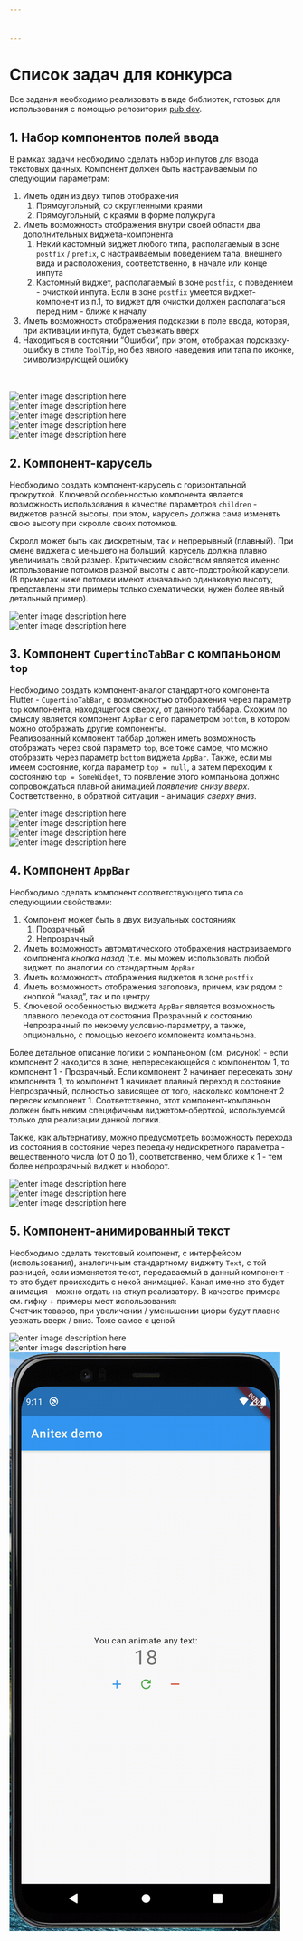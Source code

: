 ```yaml
---


---
```


<h1 id="список-задач-для-конкурса">Список задач для конкурса</h1>
<p>Все задания необходимо реализовать в виде библиотек, готовых для использования с помощью репозитория <a href="https://pub.dev">pub.dev</a>.</p>
<h2 id="набор-компонентов-полей-ввода">1. Набор компонентов полей ввода</h2>
<p>В рамках задачи необходимо сделать набор инпутов для ввода текстовых данных. Компонент должен быть настраиваемым по следующим параметрам:</p>
<ol>
<li>Иметь один из двух типов отображения
<ol>
<li>Прямоугольный, со скругленными краями</li>
<li>Прямоугольный, с краями в форме полукруга</li>
</ol>
</li>
<li>Иметь возможность отображения внутри своей области два дополнительных виджета-компонента
<ol>
<li>Некий кастомный виджет любого типа, располагаемый в зоне <code>postfix</code> / <code>prefix</code>, с настраиваемым поведением тапа, внешнего вида и расположения, соответственно, в начале или конце инпута</li>
<li>Кастомный виджет, располагаемый в зоне <code>postfix</code>, с поведением - очисткой инпута. Если в зоне <code>postfix</code> умеется виджет-компонент из п.1, то виджет для очистки должен располагаться перед ним - ближе к началу</li>
</ol>
</li>
<li>Иметь возможность отображения подсказки в поле ввода, которая, при активации инпута, будет съезжать вверх</li>
<li>Находиться в состоянии “Ошибки”, при этом, отображая подсказку-ошибку в стиле <code>ToolTip</code>, но без явного наведения или тапа по иконке, символизирующей ошибку</li>
</ol>
<p><img src="https://i.ibb.co/2MHMvjS/Xnip2021-02-17-06-47-28.png" alt=""><br>
<img src="https://i.ibb.co/n16t1dX/Xnip2021-02-17-06-47-04.png" alt=""><br>
<img src="https://i.ibb.co/CsrLV7n/Xnip2021-02-17-06-46-57.png" alt="enter image description here"><br>
<img src="https://i.ibb.co/yVyRdcZ/Xnip2021-02-17-06-46-45.png" alt="enter image description here"><br>
<img src="https://i.ibb.co/Btnb5Sn/Xnip2021-02-17-06-46-37.png" alt="enter image description here"><br>
<img src="https://i.ibb.co/hd39CRg/Xnip2021-02-17-06-46-29.png" alt="enter image description here"><br>
<img src="https://i.ibb.co/0CZcGWR/Xnip2021-02-17-06-46-22.png" alt="enter image description here"></p>
<h2 id="компонент-карусель">2. Компонент-карусель</h2>
<p>Необходимо создать компонент-карусель с горизонтальной прокруткой. Ключевой особенностью компонента является возможность использования в качестве параметров <code>children</code> - виджетов разной высоты, при этом, карусель должна сама изменять свою высоту при скролле своих потомков.</p>
<p>Скролл может быть как дискретным, так и непрерывный (плавный). При смене виджета с меньшего на больший, карусель должна плавно увеличивать свой размер. Критическим свойством является именно использование потомков разной высоты с авто-подстройкой карусели. (В примерах ниже потомки имеют изначально одинаковую высоту, представлены эти примеры только схематически, нужен более явный детальный пример).</p>
<p><img src="https://i.ibb.co/JHfKw4P/Xnip2021-02-17-06-49-23.png" alt="enter image description here"><br>
<img src="https://i.ibb.co/dkvT78Y/Xnip2021-02-17-06-44-26.png" alt="enter image description here"></p>
<h2 id="компонент-cupertinotabbar-с-компаньоном-top">3. Компонент <code>CupertinoTabBar</code> с компаньоном <code>top</code></h2>
<p>Необходимо создать компонент-аналог стандартного компонента Flutter - <code>CupertinoTabBar</code>, с возможностью отображения через параметр <code>top</code> компонента, находящегося сверху, от данного таббара. Схожим по смыслу является компонент <code>AppBar</code> с его параметром <code>bottom</code>, в котором можно отображать другие компоненты.<br>
Реализованный компонент таббар должен иметь возможность отображать через свой параметр <code>top</code>, все тоже самое, что можно отобразить через параметр <code>bottom</code> виджета <code>AppBar</code>. Также, если мы имеем состояние, когда параметр <code>top = null</code>, а затем переходим к состоянию <code>top = SomeWidget</code>, то появление этого компаньона должно сопровождаться плавной анимацией <em>появление снизу вверх</em>. Соответственно, в обратной ситуации - анимация <em>сверху вниз</em>.</p>
<p><img src="https://i.ibb.co/FXcJLYY/Xnip2021-02-17-07-04-02.png" alt="enter image description here"><br>
<img src="https://i.ibb.co/0JSPjQg/Xnip2021-02-17-07-02-16.png" alt="enter image description here"><br>
<img src="https://i.ibb.co/xS5FBSs/Xnip2021-02-17-07-01-47.png" alt="enter image description here"><br>
<img src="https://i.ibb.co/QPzv3jX/Xnip2021-02-17-07-00-42.png" alt="enter image description here"></p>
<h2 id="компонент-appbar">4. Компонент <code>AppBar</code></h2>
<p>Необходимо сделать компонент соответствующего типа со следующими свойствами:</p>
<ol>
<li>Компонент может быть в двух визуальных состояниях
<ol>
<li>Прозрачный</li>
<li>Непрозрачный</li>
</ol>
</li>
<li>Иметь возможность автоматического отображения настраиваемого компонента <em>кнопка назад</em> (т.е. мы можем использовать любой виджет, по аналогии со стандартным <code>AppBar</code></li>
<li>Иметь возможность отображения виджетов в зоне <code>postfix</code></li>
<li>Иметь возможность отображения заголовка, причем, как рядом с кнопкой “назад”, так и по центру</li>
<li>Ключевой особенностью виджета <code>AppBar</code> является возможность плавного перехода от состояния Прозрачный к состоянию Непрозрачный по некоему условию-параметру, а также, опционально, с помощью некоего компонента компаньона.</li>
</ol>
<p>Более детальное описание логики с компаньоном (см. рисунок) - если компонент 2 находится в зоне, непересекающейся с компонентом 1, то компонент 1 - Прозрачный. Если компонент 2 начинает пересекать зону компонента 1, то компонент 1 начинает плавный переход в состояние Непрозрачный, полностью зависящее от того, насколько компонент 2 пересек компонент 1. Соответственно, этот компонент-компаньон должен быть неким специфичным виджетом-оберткой, используемой только для реализации данной логики.</p>
<p>Также, как альтернативу, можно предусмотреть возможность перехода из состояния в состояние через передачу недискретного параметра - вещественного числа (от 0 до 1), соответственно, чем ближе к 1 - тем более непрозрачный виджет и наоборот.</p>
<p><img src="https://i.ibb.co/M2fnnZc/Xnip2021-02-17-07-20-48.png" alt="enter image description here"><br>
<img src="https://i.ibb.co/kMpRNJh/Xnip2021-02-17-07-20-33.png" alt="enter image description here"><br>
<img src="https://i.ibb.co/tX0cYss/Xnip2021-02-17-07-16-43.png" alt="enter image description here"></p>
<h2 id="компонент-анимированный-текст">5. Компонент-анимированный текст</h2>
<p>Необходимо сделать текстовый компонент, с интерфейсом (использования), аналогичным стандартному виджету <code>Text</code>, с той разницей, если изменяется текст, передаваемый в данный компонент - то это будет происходить с некой анимацией. Какая именно это будет анимация - можно отдать на откуп реализатору. В качестве примера см. гифку + примеры мест использования:<br>
Счетчик товаров, при увеличении / уменьшении цифры будут плавно уезжать вверх / вниз. Тоже самое с ценой</p>
<p><img src="https://i.ibb.co/s2N2Gqd/Xnip2021-02-17-07-41-57.png" alt="enter image description here"><br>
<img src="https://i.ibb.co/VBq87TB/Xnip2021-02-17-07-41-45.png" alt="enter image description here"><br>
<img src="https://github.com/alphamikle/anitex/raw/master/demo.gif" alt="enter image description here"></p>


